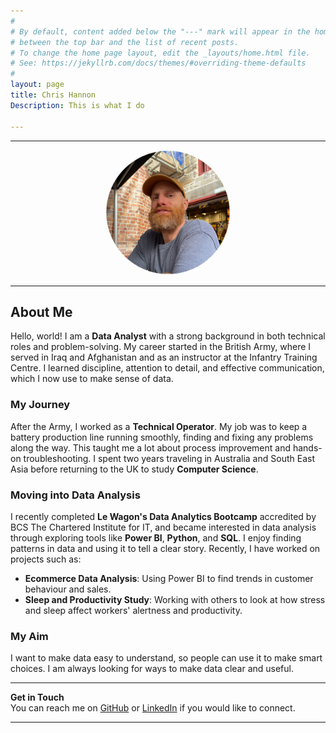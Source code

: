 ```yaml
---
#
# By default, content added below the "---" mark will appear in the home page
# between the top bar and the list of recent posts.
# To change the home page layout, edit the _layouts/home.html file.
# See: https://jekyllrb.com/docs/themes/#overriding-theme-defaults
#
layout: page
title: Chris Hannon
Description: This is what I do

---
```


---

<div style="text-align: center;">
  <img src="/assets/images/portfoliopic.png" alt="Your Name" style="max-width: 200px; border-radius: 50%;">
</div>

---

## About Me

Hello, world! I am a **Data Analyst** with a strong background in both technical roles and problem-solving. My career started in the British Army, where I served in Iraq and Afghanistan and as an instructor at the Infantry Training Centre. I learned discipline, attention to detail, and effective communication, which I now use to make sense of data.

### My Journey

After the Army, I worked as a **Technical Operator**. My job was to keep a battery production line running smoothly, finding and fixing any problems along the way. This taught me a lot about process improvement and hands-on troubleshooting. I spent two years traveling in Australia and South East Asia before returning to the UK to study **Computer Science**.

### Moving into Data Analysis

I recently completed **Le Wagon's Data Analytics Bootcamp** accredited by BCS The Chartered Institute for IT, and became interested in data analysis through exploring tools like **Power BI**, **Python**, and **SQL**. I enjoy finding patterns in data and using it to tell a clear story. Recently, I have worked on projects such as:

- **Ecommerce Data Analysis**: Using Power BI to find trends in customer behaviour and sales.
- **Sleep and Productivity Study**: Working with others to look at how stress and sleep affect workers' alertness and productivity.

### My Aim

I want to make data easy to understand, so people can use it to make smart choices. I am always looking for ways to make data clear and useful.

---

**Get in Touch**  
You can reach me on [GitHub](https://github.com/cnhannon) or [LinkedIn](#) if you would like to connect.

---